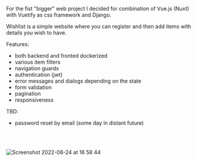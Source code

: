 For the fist "bigger" web project I decided for combination of Vue.js (Nuxt) with Vuetify as css framework and Django.

Wishlist is a simple website where you can register and then add items with details you wish to have.

Features: 
- both backend and fronted dockerized
- various item filters
- navigation guards
- authentication (jwt)
- error messages and dialogs depending on the state
- form validation
- pagination
- responsiveness

TBD:
- password reset by email (some day in distant future)

<br/>
<br/>


![Screenshot 2022-08-24 at 16 58 44](https://user-images.githubusercontent.com/69076772/186452313-7aeb8270-0e64-4b7e-bab5-81197a9bd3b8.JPG)
